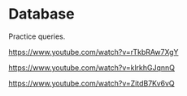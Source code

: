 # Database
Practice queries.

https://www.youtube.com/watch?v=rTkbRAw7XgY

https://www.youtube.com/watch?v=klrkhGJqnnQ

https://www.youtube.com/watch?v=ZitdB7Kv6vQ
